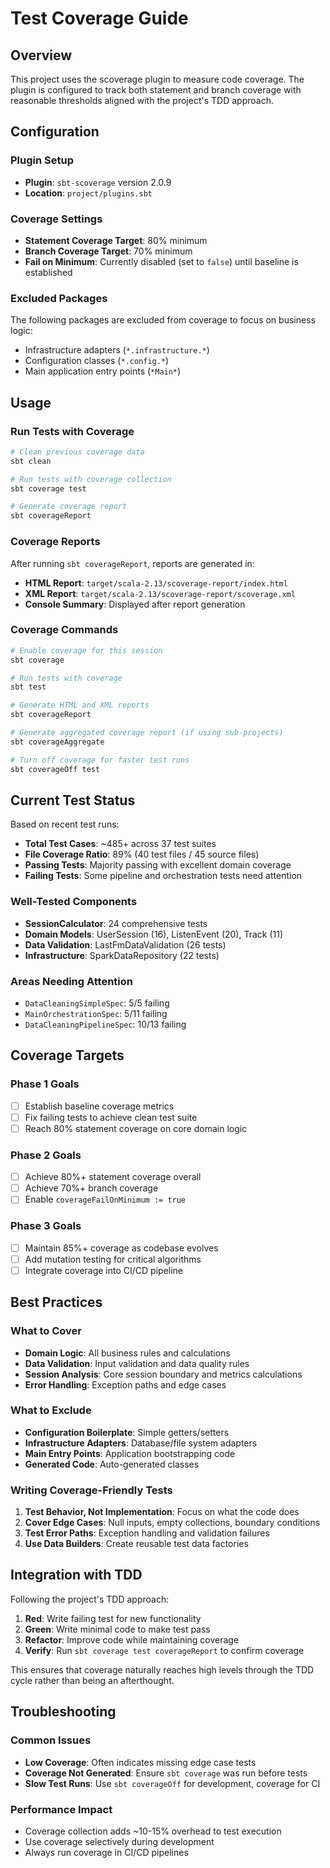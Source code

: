 # Test Coverage Guide

## Overview
This project uses the scoverage plugin to measure code coverage. The plugin is configured to track both statement and branch coverage with reasonable thresholds aligned with the project's TDD approach.

## Configuration

### Plugin Setup
- **Plugin**: `sbt-scoverage` version 2.0.9
- **Location**: `project/plugins.sbt`

### Coverage Settings
- **Statement Coverage Target**: 80% minimum
- **Branch Coverage Target**: 70% minimum  
- **Fail on Minimum**: Currently disabled (set to `false`) until baseline is established

### Excluded Packages
The following packages are excluded from coverage to focus on business logic:
- Infrastructure adapters (`*.infrastructure.*`)
- Configuration classes (`*.config.*`) 
- Main application entry points (`*Main*`)

## Usage

### Run Tests with Coverage
```bash
# Clean previous coverage data
sbt clean

# Run tests with coverage collection
sbt coverage test

# Generate coverage report
sbt coverageReport
```

### Coverage Reports
After running `sbt coverageReport`, reports are generated in:
- **HTML Report**: `target/scala-2.13/scoverage-report/index.html`
- **XML Report**: `target/scala-2.13/scoverage-report/scoverage.xml`
- **Console Summary**: Displayed after report generation

### Coverage Commands
```bash
# Enable coverage for this session
sbt coverage

# Run tests with coverage
sbt test

# Generate HTML and XML reports
sbt coverageReport

# Generate aggregated coverage report (if using sub-projects)
sbt coverageAggregate

# Turn off coverage for faster test runs
sbt coverageOff test
```

## Current Test Status
Based on recent test runs:
- **Total Test Cases**: ~485+ across 37 test suites
- **File Coverage Ratio**: 89% (40 test files / 45 source files)
- **Passing Tests**: Majority passing with excellent domain coverage
- **Failing Tests**: Some pipeline and orchestration tests need attention

### Well-Tested Components
- **SessionCalculator**: 24 comprehensive tests
- **Domain Models**: UserSession (16), ListenEvent (20), Track (11)
- **Data Validation**: LastFmDataValidation (26 tests)
- **Infrastructure**: SparkDataRepository (22 tests)

### Areas Needing Attention
- `DataCleaningSimpleSpec`: 5/5 failing
- `MainOrchestrationSpec`: 5/11 failing
- `DataCleaningPipelineSpec`: 10/13 failing

## Coverage Targets

### Phase 1 Goals
- [ ] Establish baseline coverage metrics
- [ ] Fix failing tests to achieve clean test suite
- [ ] Reach 80% statement coverage on core domain logic

### Phase 2 Goals  
- [ ] Achieve 80%+ statement coverage overall
- [ ] Achieve 70%+ branch coverage
- [ ] Enable `coverageFailOnMinimum := true`

### Phase 3 Goals
- [ ] Maintain 85%+ coverage as codebase evolves
- [ ] Add mutation testing for critical algorithms
- [ ] Integrate coverage into CI/CD pipeline

## Best Practices

### What to Cover
- **Domain Logic**: All business rules and calculations
- **Data Validation**: Input validation and data quality rules
- **Session Analysis**: Core session boundary and metrics calculations
- **Error Handling**: Exception paths and edge cases

### What to Exclude
- **Configuration Boilerplate**: Simple getters/setters
- **Infrastructure Adapters**: Database/file system adapters
- **Main Entry Points**: Application bootstrapping code
- **Generated Code**: Auto-generated classes

### Writing Coverage-Friendly Tests
1. **Test Behavior, Not Implementation**: Focus on what the code does
2. **Cover Edge Cases**: Null inputs, empty collections, boundary conditions
3. **Test Error Paths**: Exception handling and validation failures
4. **Use Data Builders**: Create reusable test data factories

## Integration with TDD

Following the project's TDD approach:

1. **Red**: Write failing test for new functionality
2. **Green**: Write minimal code to make test pass
3. **Refactor**: Improve code while maintaining coverage
4. **Verify**: Run `sbt coverage test coverageReport` to confirm coverage

This ensures that coverage naturally reaches high levels through the TDD cycle rather than being an afterthought.

## Troubleshooting

### Common Issues
- **Low Coverage**: Often indicates missing edge case tests
- **Coverage Not Generated**: Ensure `sbt coverage` was run before tests
- **Slow Test Runs**: Use `sbt coverageOff` for development, coverage for CI

### Performance Impact
- Coverage collection adds ~10-15% overhead to test execution
- Use coverage selectively during development
- Always run coverage in CI/CD pipelines
